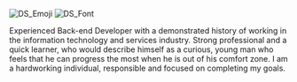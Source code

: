 ![DS_Emoji](https://github.com/stamenkovicdavid/stamenkovicdavid/assets/139560873/3420e7c7-4371-48a1-8324-707be73c4b6b) 
![DS_Font](https://github.com/stamenkovicdavid/stamenkovicdavid/assets/139560873/f83659d7-0235-4ee6-aa0a-83efc0c6e6ff)

Experienced Back-end Developer with a demonstrated history of working in the information technology and services industry. Strong professional and a quick learner, who would describe himself as a curious, young man who feels that he can progress the most when he is out of his comfort zone. I am a hardworking individual, responsible and focused on completing my goals.
